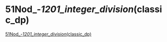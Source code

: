 # 51Nod_-_1201_integer_division_(classic_dp)
[51Nod_-_1201_integer_division_(classic_dp)](https://aiwithcloud.com/2022/09/14/51nod___1201_integer_division_classic_dp/)